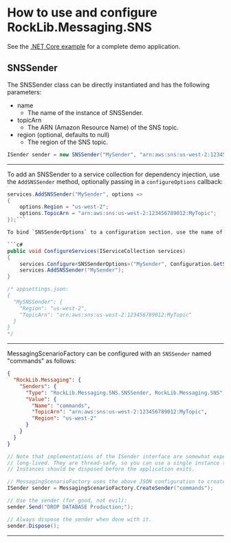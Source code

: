 # How to use and configure RockLib.Messaging.SNS

See the [.NET Core example] for a complete demo application.

## SNSSender

The SNSSender class can be directly instantiated and has the following parameters:

- name
  - The name of the instance of SNSSender.
- topicArn
  - The ARN (Amazon Resource Name) of the SNS topic.
- region (optional, defaults to null)
  - The region of the SNS topic.
  
```c#
ISender sender = new SNSSender("MySender", "arn:aws:sns:us-west-2:123456789012:MyTopic", "us-west-2");
```

---

To add an SNSSender to a service collection for dependency injection, use the `AddSNSSender` method, optionally passing in a `configureOptions` callback:

```c#
services.AddSNSSender("MySender", options =>
{
    options.Region = "us-west-2";
    options.TopicArn = "arn:aws:sns:us-west-2:123456789012:MyTopic";
});```

To bind `SNSSenderOptions` to a configuration section, use the name of the sender when calling the `Configure` method:

```c#
public void ConfigureServices(IServiceCollection services)
{
    services.Configure<SNSSenderOptions>("MySender", Configuration.GetSection("MySNSSender"));
    services.AddSNSSender("MySender");
}

/* appsettings.json:
{
  "MySNSSender": {
    "Region": "us-west-2",
    "TopicArn": "arn:aws:sns:us-west-2:123456789012:MyTopic"
  }
}
*/
```

---

MessagingScenarioFactory can be configured with an `SNSSender` named "commands" as follows:

```json
{
  "RockLib.Messaging": {
    "Senders": {
      "Type": "RockLib.Messaging.SNS.SNSSender, RockLib.Messaging.SNS",
      "Value": {
        "Name": "commands",
        "TopicArn": "arn:aws:sns:us-west-2:123456789012:MyTopic",
        "Region": "us-west-2"
      }
    }
  }
}
```

```c#
// Note that implementations of the ISender interface are somewhat expensive and intended to be
// long-lived. They are thread-safe, so you can use a single instance throughout your application.
// Instances should be disposed before the application exits.

// MessagingScenarioFactory uses the above JSON configuration to create a SNSSender:
ISender sender = MessagingScenarioFactory.CreateSender("commands");

// Use the sender (for good, not evil):
sender.Send("DROP DATABASE Production;");

// Always dispose the sender when done with it.
sender.Dispose();
```

---

[.NET Core example]: ../Example.Messaging.SNS.DotNetCore20
